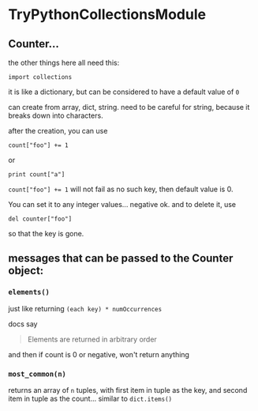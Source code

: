 # TryPythonCollectionsModule


## Counter...

the other things here all need this:

    import collections


it is like a dictionary, but can be considered to have a default value of `0`

can create from array, dict, string.  need to be careful for string, because it breaks down into characters.

after the creation, you can use

    count["foo"] += 1

or

    print count["a"]

`count["foo"] += 1` will not fail as no such key, then default value is 0.

You can set it to any integer values... negative ok.
and to delete it, use

    del counter["foo"]
    
so that the key is gone.

## messages that can be passed to the Counter object:

### `elements()`

just like returning    `(each key) * numOccurrences`

docs say 

> Elements are returned in arbitrary order

and then if count is 0 or negative, won't return anything

### `most_common(n)`

returns an array of `n` tuples, with first item in tuple as the key, and second item in tuple as the count... similar to `dict.items()`

